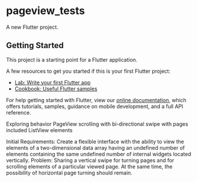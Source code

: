 # pageview_tests

A new Flutter project.

## Getting Started

This project is a starting point for a Flutter application.

A few resources to get you started if this is your first Flutter project:

- [Lab: Write your first Flutter app](https://flutter.dev/docs/get-started/codelab)
- [Cookbook: Useful Flutter samples](https://flutter.dev/docs/cookbook)

For help getting started with Flutter, view our
[online documentation](https://flutter.dev/docs), which offers tutorials,
samples, guidance on mobile development, and a full API reference.

Exploring behavior PageView scrolling with bi-directional swipe with pages included ListView elements

Initial Requirements:
Create a flexible interface with the ability to view the elements of a two-dimensional data array having an undefined number of elements containing the same undefined number of internal widgets located vertically.
Problem:
Sharing a vertical swipe for turning pages and for scrolling elements of a particular viewed page. At the same time, the possibility of horizontal page turning should remain.


